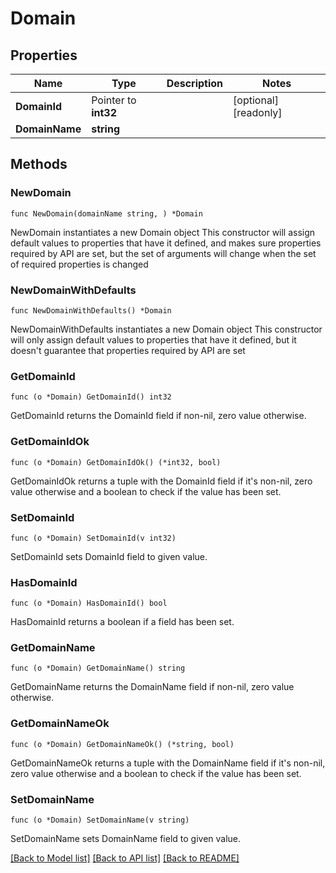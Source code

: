 # Domain

## Properties

Name | Type | Description | Notes
------------ | ------------- | ------------- | -------------
**DomainId** | Pointer to **int32** |  | [optional] [readonly] 
**DomainName** | **string** |  | 

## Methods

### NewDomain

`func NewDomain(domainName string, ) *Domain`

NewDomain instantiates a new Domain object
This constructor will assign default values to properties that have it defined,
and makes sure properties required by API are set, but the set of arguments
will change when the set of required properties is changed

### NewDomainWithDefaults

`func NewDomainWithDefaults() *Domain`

NewDomainWithDefaults instantiates a new Domain object
This constructor will only assign default values to properties that have it defined,
but it doesn't guarantee that properties required by API are set

### GetDomainId

`func (o *Domain) GetDomainId() int32`

GetDomainId returns the DomainId field if non-nil, zero value otherwise.

### GetDomainIdOk

`func (o *Domain) GetDomainIdOk() (*int32, bool)`

GetDomainIdOk returns a tuple with the DomainId field if it's non-nil, zero value otherwise
and a boolean to check if the value has been set.

### SetDomainId

`func (o *Domain) SetDomainId(v int32)`

SetDomainId sets DomainId field to given value.

### HasDomainId

`func (o *Domain) HasDomainId() bool`

HasDomainId returns a boolean if a field has been set.

### GetDomainName

`func (o *Domain) GetDomainName() string`

GetDomainName returns the DomainName field if non-nil, zero value otherwise.

### GetDomainNameOk

`func (o *Domain) GetDomainNameOk() (*string, bool)`

GetDomainNameOk returns a tuple with the DomainName field if it's non-nil, zero value otherwise
and a boolean to check if the value has been set.

### SetDomainName

`func (o *Domain) SetDomainName(v string)`

SetDomainName sets DomainName field to given value.



[[Back to Model list]](../README.md#documentation-for-models) [[Back to API list]](../README.md#documentation-for-api-endpoints) [[Back to README]](../README.md)


